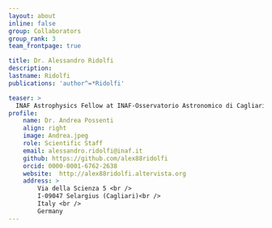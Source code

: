 ```yaml
---
layout: about
inline: false
group: Collaborators
group_rank: 3
team_frontpage: true

title: Dr. Alessandro Ridolfi
description: 
lastname: Ridolfi
publications: 'author^=*Ridolfi'

teaser: >
  INAF Astrophysics Fellow at INAF-Osservatorio Astronomico di Cagliari
profile:
    name: Dr. Andrea Possenti
    align: right
    image: Andrea.jpeg
    role: Scientific Staff
    email: alessandro.ridolfi@inaf.it
    github: https://github.com/alex88ridolfi
    orcid: 0000-0001-6762-2638
    website:  http://alex88ridolfi.altervista.org
    address: >
        Via della Scienza 5 <br />
        I-09047 Selargius (Cagliari)<br />
        Italy <br />
        Germany
---
```


